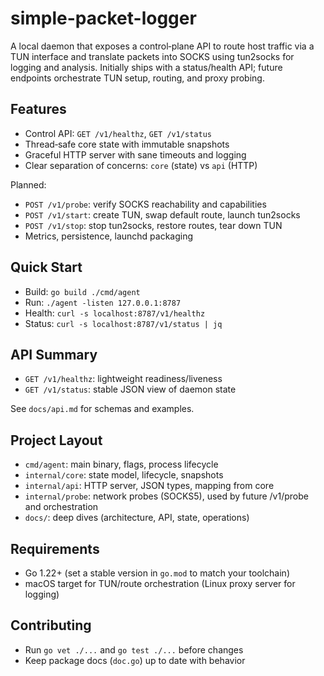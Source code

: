 # simple-packet-logger

A local daemon that exposes a control‑plane API to route host traffic via a TUN interface and translate packets into SOCKS using tun2socks for logging and analysis. Initially ships with a status/health API; future endpoints orchestrate TUN setup, routing, and proxy probing.

## Features

- Control API: `GET /v1/healthz`, `GET /v1/status`
- Thread‑safe core state with immutable snapshots
- Graceful HTTP server with sane timeouts and logging
- Clear separation of concerns: `core` (state) vs `api` (HTTP)

Planned:
- `POST /v1/probe`: verify SOCKS reachability and capabilities
- `POST /v1/start`: create TUN, swap default route, launch tun2socks
- `POST /v1/stop`: stop tun2socks, restore routes, tear down TUN
- Metrics, persistence, launchd packaging

## Quick Start

- Build: `go build ./cmd/agent`
- Run: `./agent -listen 127.0.0.1:8787`
- Health: `curl -s localhost:8787/v1/healthz`
- Status: `curl -s localhost:8787/v1/status | jq`

## API Summary

- `GET /v1/healthz`: lightweight readiness/liveness
- `GET /v1/status`: stable JSON view of daemon state

See `docs/api.md` for schemas and examples.

## Project Layout

- `cmd/agent`: main binary, flags, process lifecycle
- `internal/core`: state model, lifecycle, snapshots
- `internal/api`: HTTP server, JSON types, mapping from core
- `internal/probe`: network probes (SOCKS5), used by future /v1/probe and orchestration
- `docs/`: deep dives (architecture, API, state, operations)

## Requirements

- Go 1.22+ (set a stable version in `go.mod` to match your toolchain)
- macOS target for TUN/route orchestration (Linux proxy server for logging)

## Contributing

- Run `go vet ./...` and `go test ./...` before changes
- Keep package docs (`doc.go`) up to date with behavior
